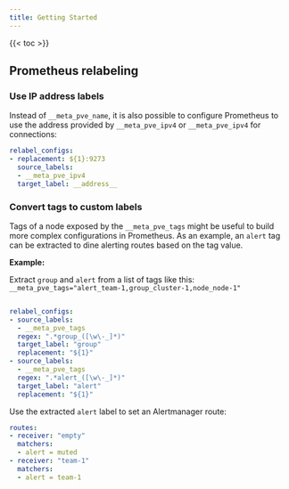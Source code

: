 ```yaml
---
title: Getting Started
---
```


{{< toc >}}

## Prometheus relabeling

### Use IP address labels

Instead of `__meta_pve_name`, it is also possible to configure Prometheus to use the address provided by `__meta_pve_ipv4` or `__meta_pve_ipv4` for connections:

```YAML
relabel_configs:
- replacement: ${1}:9273
  source_labels:
  - __meta_pve_ipv4
  target_label: __address__
```

### Convert tags to custom labels

Tags of a node exposed by the `__meta_pve_tags` might be useful to build more complex configurations in Prometheus. As an example, an `alert` tag can be extracted to dine alerting routes based on the tag value.

**Example:**

Extract `group` and `alert` from a list of tags like this: `__meta_pve_tags="alert_team-1,group_cluster-1,node_node-1"`

```YAML

relabel_configs:
- source_labels:
  - __meta_pve_tags
  regex: ".*group_([\w\-_]*)"
  target_label: "group"
  replacement: "${1}"
- source_labels:
  - __meta_pve_tags
  regex: ".*alert_([\w\-_]*)"
  target_label: "alert"
  replacement: "${1}"
```

Use the extracted `alert` label to set an Alertmanager route:

```YAML
routes:
- receiver: "empty"
  matchers:
  - alert = muted
- receiver: "team-1"
  matchers:
  - alert = team-1
```
